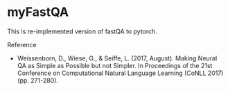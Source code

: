 # myFastQA

This is re-implemented version of fastQA to pytorch.

Reference
- Weissenborn, D., Wiese, G., & Seiffe, L. (2017, August). Making Neural QA as Simple as Possible but not Simpler. In Proceedings of the 21st Conference on Computational Natural Language Learning (CoNLL 2017) (pp. 271-280).
